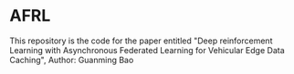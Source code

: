 # AFRL
This repository is the code for the paper entitled "Deep reinforcement Learning with Asynchronous Federated Learning for Vehicular Edge Data Caching", Author: Guanming Bao
